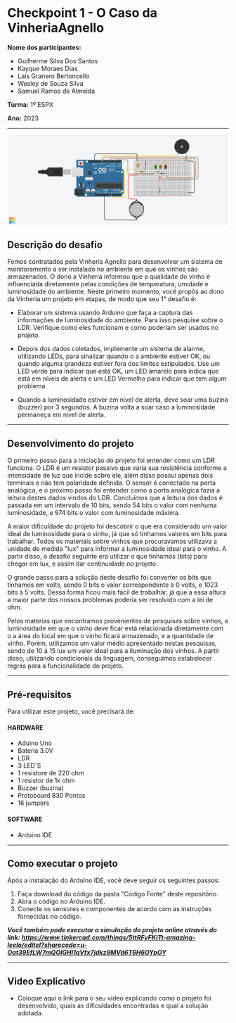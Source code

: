 

# Checkpoint 1 - O Caso da VinheriaAgnello

**Nome dos participantes:**
- Guilherme Silva Dos Santos
- Kayque Moraes Dias
- Laís Granero Bertoncello
- Wesley de Souza Silva
- Samuel Ramos de Almeida

**Turma:** 1º ESPX

**Ano:** 2023
___

<img src="img/projeto_tinkercad.png">

## Descrição do desafio

Fomos contratados pela Vinheria Agnello para desenvolver um sistema de monitoramento a ser instalado no ambiente em que os vinhos são armazenados. O dono a Vinheria informou que a qualidade do vinho é influenciada diretamente pelas condições de temperatura, umidade e luminosidade do ambiente. Neste primeiro momento, você propôs ao dono da Vinheria um projeto em etapas, de modo que seu 1° desafio é:

- Elaborar um sistema usando Arduino que faça a captura das informações de luminosidade do ambiente.  Para isso pesquise sobre o LDR. Verifique como eles funcionam e como poderiam ser usados no projeto.

- Depois dos dados coletados, implemente um sistema de alarme, utilizando LEDs, para sinalizar quando o a ambiente estiver OK, ou quando alguma grandeza estiver fora dos limites estipulados.  Use um LED verde para indicar que está OK, um LED amarelo para indica que está em níveis de alerta e um LED Vermelho para indicar que tem algum problema.

- Quando a luminosidade estiver em nível de alerta, deve soar uma buzina (buzzer) por 3 segundos. A buzina volta a soar caso a luminosidade permaneça em nível de alerta.
___

## Desenvolvimento do projeto
O primeiro passo para a iniciação do projeto foi entender como um LDR funciona. O LDR é um resistor passivo que varia sua resistência conforme a intensidade de luz que incide sobre ele, além disso possui apenas dois terminais e não tem polaridade definida. O sensor é conectado na porta analógica, e o próximo passo foi entender como a porta analógica fazia a leitura destes dados vindos do LDR. Concluímos que a leitura dos dados é passada em um intervalo de 10 bits, sendo 54 bits o valor com nenhuma luminosidade, e 974 bits o valor com luminosidade máxima. 

A maior dificuldade do projeto foi descobrir o que era considerado um valor ideal de luminosidade para o vinho, já que só tinhamos valores em bits para trabalhar. Todos os materiais sobre vinhos que procuravamos utilizava a unidade de medida "lux" para informar a luminosidade ideal para o vinho. A partir disso, o desafio seguinte era utilizar o que tinhamos (bits) para chegar em lux, e assim dar continuidade no projeto.

O grande passo para a solução deste desafio foi converter os bits que tinhamos em volts, sendo 0 bits o valor correspondente à 0 volts, e 1023 bits à 5 volts. Dessa forma ficou mais fácil de trabalhar, já que a essa altura a maior parte dos nossos problemas poderia ser resolvido com a lei de ohm.

Pelos materias que encontramos provenientes de pesquisas sobre vinhos, a luminosidade em que o vinho deve ficar está relacionada diretamente com o a área do local em que o vinho ficará armazenado, e a quantidade de vinho. Porém, utilizamos um valor médio apresentado nestas pesquisas, sendo de 10 á 15 lux um valor ideal para a iluminação dos vinhos. A partir disso, utilizando condicionais da linguagem, conseguimos estabelecer regras para a funcionalidade do projeto.

___
   
## Pré-requisitos

Para utilizar este projeto, você precisará de:

   #### HARDWARE  

   - Aduino Uno 
   - Bateria 3.0V
   - LDR 
   - 3 LED´S
   - 1 resistore de 220 ohm
   - 1 resistor de 1k ohm
   - Buzzer (buzina)
   - Protoboard 830 Pontos
   - 16 jumpers

   #### SOFTWARE 

   - Arduino IDE
   
___
## Como executar o projeto

Após a instalação do Arduíno IDE, você deve seguir os seguintes passos:

1. Faça download do código da pasta "Código Fonte" deste repositório.
2. Abra o código no Arduino IDE.
3. Conecte os sensores e componentes de acordo com as instruções fornecidas no código.

***Você também pode executar a simulação do projeto online através do link: https://www.tinkercad.com/things/5ttRFyFKiTt-amazing-leelo/editel?sharecode=u-Oat39EfLW7mQOlGHI1qVfx7jdkz9MVd6T6H6OYpOY***
___

## Video Explicativo
   - Coloque aqui o link para o seu video explicando como o projeto foi desenvolvido, quais as dificuldades encontradas e qual a solução adotada.